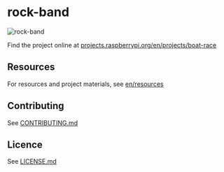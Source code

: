 # rock-band

![rock-band](en/images/small_banner.png)

Find the project online at [projects.raspberrypi.org/en/projects/boat-race](https://projects.raspberrypi.org/en/projects/rock-band)

## Resources
For resources and project materials, see [en/resources](https://github.com/raspberrypilearning/rock-band/tree/master/en/resources)

## Contributing
See [CONTRIBUTING.md](CONTRIBUTING.md)

## Licence
 See [LICENSE.md](LICENSE.md)
